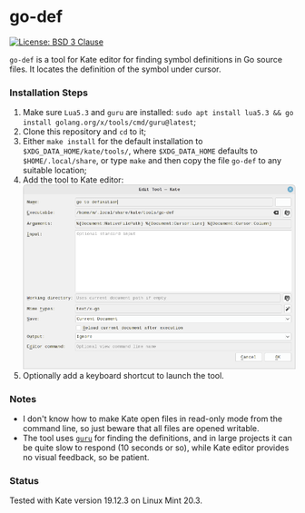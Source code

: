 # go-def

[![License: BSD 3 Clause](https://img.shields.io/badge/License-BSD_3--Clause-yellow.svg)](https://opensource.org/licenses/BSD-3-Clause)

`go-def` is a tool for Kate editor for finding symbol definitions in Go source files.
It locates the definition of the symbol under cursor.

### Installation Steps
1. Make sure `Lua5.3` and `guru` are installed:
`sudo apt install lua5.3 && go install golang.org/x/tools/cmd/guru@latest`;
2. Clone this repository and `cd` to it;
3. Either `make install` for the default installation to `$XDG_DATA_HOME/kate/tools/`, where
`$XDG_DATA_HOME` defaults to `$HOME/.local/share`, or type `make` and then copy the file
`go-def` to any suitable location;
4. Add the tool to Kate editor:
![Tool setup](./setup.png)
5. Optionally add a keyboard shortcut to launch the tool.

### Notes
- I don't know how to make Kate open files in read-only mode from the command line, so just beware
that all files are opened writable.
- The tool uses [`guru`](https://pkg.go.dev/golang.org/x/tools/cmd/guru) for finding the definitions,
and in large projects it can be quite slow to respond (10 seconds or so), while Kate editor provides no
visual feedback, so be patient.

### Status
Tested with Kate version 19.12.3 on Linux Mint 20.3.
